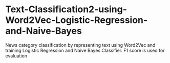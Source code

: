# Text-Classification2-using-Word2Vec-Logistic-Regression-and-Naive-Bayes
News category classification by representing text using Word2Vec and training Logistic Regression and Naive Bayes Classifier. F1 score is used for evaluation
